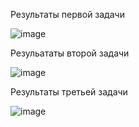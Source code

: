Результаты первой задачи

![image](https://github.com/zyabr/OS/assets/114185985/d1fa0351-03e2-41ba-8cdf-3a8a922870f8)

Резульататы второй задачи

![image](https://github.com/zyabr/OS/assets/114185985/25a0e260-148d-4234-8823-73a6c963c4e9)

Результаты третьей задачи

![image](https://github.com/zyabr/OS/assets/114185985/b1d224d9-061d-468f-8c03-51b792d4f414)

